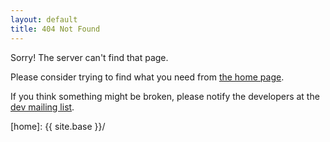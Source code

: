 ```yaml
---
layout: default
title: 404 Not Found
---
```

Sorry! The server can't find that page.

Please consider trying to find what you need from <a href="{{ site.base }}/">the home page</a>.

If you think something might be broken, please notify the developers at the <a href="mailto:dev@crail.incubator.apache.org">dev mailing list</a>. 

[home]: {{ site.base }}/
